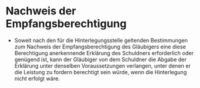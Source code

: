 # Nachweis der Empfangsberechtigung

- Soweit nach den für die Hinterlegungsstelle geltenden Bestimmungen zum Nachweis der Empfangsberechtigung des Gläubigers eine diese Berechtigung anerkennende Erklärung des Schuldners erforderlich oder genügend ist, kann der Gläubiger von dem Schuldner die Abgabe der Erklärung unter denselben Voraussetzungen verlangen, unter denen er die Leistung zu fordern berechtigt sein würde, wenn die Hinterlegung nicht erfolgt wäre.

